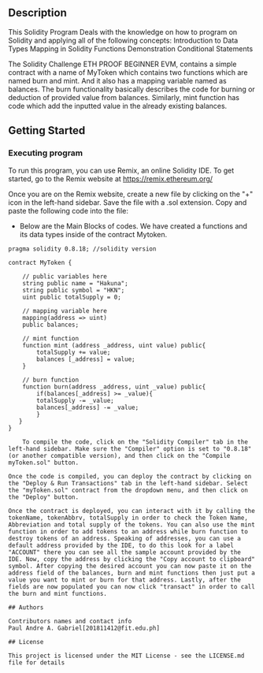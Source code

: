 ## Description

This Solidity Program Deals with the knowledge on how to program on Solidity and applying all of the following concepts:
Introduction to Data Types
Mapping in Solidity
Functions Demonstration
Conditional Statements

The Solidity Challenge ETH PROOF BEGINNER EVM, contains a simple contract with a name of MyToken which contains two functions which are named burn and mint. And it also has a mapping variable named as balances. The burn functionality basically describes the code for burning or deduction of provided value from balances. Similarly, mint function has code which add the inputted value in the already existing balances.

## Getting Started

### Executing program

To run this program, you can use Remix, an online Solidity IDE. To get started, go to the Remix website at https://remix.ethereum.org/

Once you are on the Remix website, create a new file by clicking on the "+" icon in the left-hand sidebar. 
Save the file with a .sol extension. Copy and paste the following code into the file:

* Below are the Main Blocks of codes. We have created a functions and its data types inside of the contract Mytoken.

```
pragma solidity 0.8.18; //solidity version

contract MyToken {

    // public variables here
    string public name = "Hakuna"; 
    string public symbol = "HKN"; 
    uint public totalSupply = 0;

    // mapping variable here
    mapping(address => uint) 
    public balances;
    
    // mint function 
    function mint (address _address, uint value) public{ 
        totalSupply += value;
        balances [_address] = value;
    }

    // burn function
    function burn(address _address, uint _value) public{ 
        if(balances[_address] >= _value){
        totalSupply -= _value;
        balances[_address] -= _value;
        }
   }
}

    To compile the code, click on the "Solidity Compiler" tab in the left-hand sidebar. Make sure the "Compiler" option is set to "0.8.18" (or another compatible version), and then click on the "Compile myToken.sol" button.

Once the code is compiled, you can deploy the contract by clicking on the "Deploy & Run Transactions" tab in the left-hand sidebar. Select the "myToken.sol" contract from the dropdown menu, and then click on the "Deploy" button.

Once the contract is deployed, you can interact with it by calling the tokenName, tokenAbbrv, totalSupply in order to check the Token Name, Abbreviation and total supply of the tokens. You can also use the mint function in order to add tokens to an address while burn function to destroy tokens of an address. Speaking of addresses, you can use a default address provided by the IDE, to do this look for a label "ACCOUNT" there you can see all the sample account provided by the IDE. Now, copy the address by clicking the "Copy account to clipboard" symbol. After copying the desired account you can now paste it on the address field of the balances, burn and mint functions then just put a value you want to mint or burn for that address. Lastly, after the fields are now populated you can now click "transact" in order to call the burn and mint functions.

## Authors

Contributors names and contact info
Paul Andre A. Gabriel[201811412@fit.edu.ph]

## License

This project is licensed under the MIT License - see the LICENSE.md file for details
